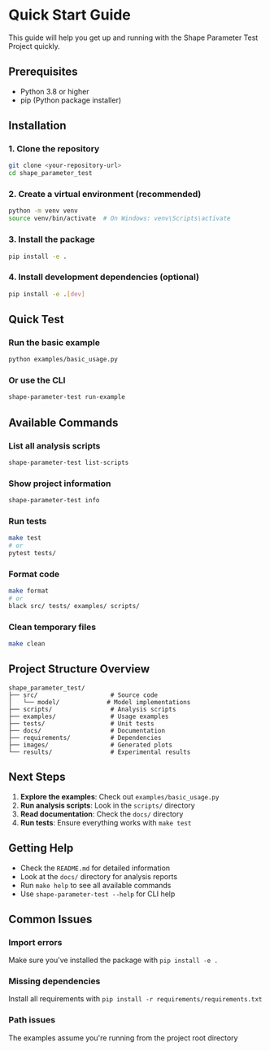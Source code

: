 # Quick Start Guide

This guide will help you get up and running with the Shape Parameter Test Project quickly.

## Prerequisites

- Python 3.8 or higher
- pip (Python package installer)

## Installation

### 1. Clone the repository
```bash
git clone <your-repository-url>
cd shape_parameter_test
```

### 2. Create a virtual environment (recommended)
```bash
python -m venv venv
source venv/bin/activate  # On Windows: venv\Scripts\activate
```

### 3. Install the package
```bash
pip install -e .
```

### 4. Install development dependencies (optional)
```bash
pip install -e .[dev]
```

## Quick Test

### Run the basic example
```bash
python examples/basic_usage.py
```

### Or use the CLI
```bash
shape-parameter-test run-example
```

## Available Commands

### List all analysis scripts
```bash
shape-parameter-test list-scripts
```

### Show project information
```bash
shape-parameter-test info
```

### Run tests
```bash
make test
# or
pytest tests/
```

### Format code
```bash
make format
# or
black src/ tests/ examples/ scripts/
```

### Clean temporary files
```bash
make clean
```

## Project Structure Overview

```
shape_parameter_test/
├── src/                    # Source code
│   └── model/             # Model implementations
├── scripts/                # Analysis scripts
├── examples/               # Usage examples
├── tests/                  # Unit tests
├── docs/                   # Documentation
├── requirements/           # Dependencies
├── images/                 # Generated plots
└── results/                # Experimental results
```

## Next Steps

1. **Explore the examples**: Check out `examples/basic_usage.py`
2. **Run analysis scripts**: Look in the `scripts/` directory
3. **Read documentation**: Check the `docs/` directory
4. **Run tests**: Ensure everything works with `make test`

## Getting Help

- Check the `README.md` for detailed information
- Look at the `docs/` directory for analysis reports
- Run `make help` to see all available commands
- Use `shape-parameter-test --help` for CLI help

## Common Issues

### Import errors
Make sure you've installed the package with `pip install -e .`

### Missing dependencies
Install all requirements with `pip install -r requirements/requirements.txt`

### Path issues
The examples assume you're running from the project root directory
